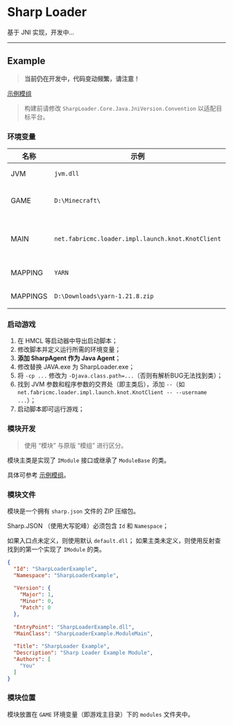 # Sharp Loader

基于 JNI 实现，开发中...

---

## Example

> **当前仍在开发中，代码变动频繁，请注意！**

[示例模组](https://github.com/YELANDAOKONG/SharpLoader2-Example)

> 构建前请修改 `SharpLoader.Core.Java.JniVersion.Convention` 以适配目标平台。

### 环境变量

| 名称 | 示例                                                | 描述                |
| --- |---------------------------------------------------|-------------------|
| JVM | `jvm.dll `                                        | JVM.dll 路径        |
| GAME | `D:\Minecraft\`                                   | Minecraft 游戏主目录   |
| MAIN | `net.fabricmc.loader.impl.launch.knot.KnotClient` | 主类（**必须通过此变量设置**） 
| MAPPING | `YARN`                                            | JAVA 混淆表类型        |
| MAPPINGS | `D:\Downloads\yarn-1.21.8.zip`                    | 混淆文件路径 |

### 启动游戏

1. 在 HMCL 等启动器中导出启动脚本；
2. 修改脚本并定义运行所需的环境变量；
3. **添加 SharpAgent 作为 Java Agent**；
4. 修改替换 JAVA.exe 为 SharpLoader.exe；
5. 将 `-cp ...` 修改为 `-Djava.class.path=...`（否则有解析BUG无法找到类）；
6. 找到 JVM 参数和程序参数的交界处（即主类后），添加 `--`（如 `net.fabricmc.loader.impl.launch.knot.KnotClient -- --username ...`）；
7. 启动脚本即可运行游戏；

### 模块开发

> 使用 “模块” 与原版 “模组” 进行区分。

模块主类是实现了 `IModule` 接口或继承了 `ModuleBase` 的类。

具体可参考 [示例模组](https://github.com/YELANDAOKONG/SharpLoader2-Example)。

### 模块文件

模块是一个拥有 `sharp.json` 文件的 ZIP 压缩包。

Sharp.JSON （使用大写驼峰）必须包含 `Id` 和 `Namespace`；

如果入口点未定义，则使用默认 `default.dll`；
如果主类未定义，则使用反射查找到的第一个实现了 `IModule` 的类。

```json
{
  "Id": "SharpLoaderExample",
  "Namespace": "SharpLoaderExample",
  
  "Version": {
    "Major": 1,
    "Minor": 0,
    "Patch": 0
  },
  
  "EntryPoint": "SharpLoaderExample.dll",
  "MainClass": "SharpLoaderExample.ModuleMain",
  
  "Title": "SharpLoader Example",
  "Description": "Sharp Loader Example Module",
  "Authors": [
    "You"
  ]
}
```

### 模块位置

模块放置在 `GAME` 环境变量（即游戏主目录）下的 `modules` 文件夹中。

